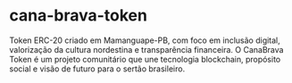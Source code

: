 # cana-brava-token
Token ERC-20 criado em Mamanguape-PB, com foco em inclusão digital, valorização da cultura nordestina e transparência financeira. O CanaBrava Token é um projeto comunitário que une tecnologia blockchain, propósito social e visão de futuro para o sertão brasileiro.
